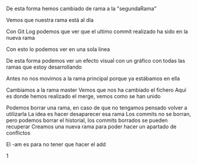 De esta forma hemos cambiado de rama a la "segundaRama"

Vemos que nuestra rama está al día

Con Git Log podemos que ver que el ultimo commit realizado ha sido en la nueva rama

Con esto lo podemos ver en una sola linea

De esta forma podemos ver un efecto visual con un gráfico con todas las ramas que estoy desarrollando

Antes no nos movimos a la rama principal porque ya estábamos en ella

Cambiamos a la rama master
Vemos que nos ha cambiado el fichero
Aquí es donde hemos realizado el merge, vemos como se han unido

Podemos borrar una rama, en caso de que no tengamos pensado volver a utilizarla
La idea es hacer desaparecer esa rama
Los commits no se borran, pero podemos borrar el historial, los commits borrados se pueden recuperar
Creamos una nueva rama para poder hacer un apartado de conflictos

El -am es para no tener que hacer el add

1
